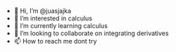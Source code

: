 - 👋 Hi, I’m @juasjajka
- 👀 I’m interested in calculus
- 🌱 I’m currently learning calculus
- 💞️ I’m looking to collaborate on integrating derivatives
- 📫 How to reach me dont try

<!---
juasjajka/juasjajka is a ✨ special ✨ repository because its `README.md` (this file) appears on your GitHub profile.
You can click the Preview link to take a look at your changes.
--->
